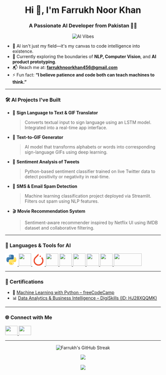 <h1 align="center">Hi 👋, I'm Farrukh Noor Khan</h1>
<h3 align="center">A Passionate AI Developer from Pakistan 🤖🧠</h3>

<p align="center">
  <img src="https://cdn.dribbble.com/users/2131993/screenshots/15639967/media/e9ad5c8d65ff2fd6c25e6fead15d1d65.gif" width="280" alt="AI Vibes" />
</p>

- 🌟 AI isn't just my field—it's my canvas to code intelligence into existence.
- 🧠 Currently exploring the boundaries of **NLP, Computer Vision**, and **AI product prototyping**.
- 📬 Reach me at: **farrukhnoorkhan456@gmail.com**
- ⚡ Fun fact: **“I believe patience and code both can teach machines to think.”**

---

### 🛠️ AI Projects I've Built

- 🧠 **Sign Language to Text & GIF Translator**
  > Converts textual input to sign language using an LSTM model. Integrated into a real-time app interface.

- 🎥 **Text-to-GIF Generator**
  > AI model that transforms alphabets or words into corresponding sign-language GIFs using deep learning.

- 🧾 **Sentiment Analysis of Tweets**
  > Python-based sentiment classifier trained on live Twitter data to detect positivity or negativity in real-time.

- 📧 **SMS & Email Spam Detection**
  > Machine learning classification project deployed via Streamlit. Filters out spam using NLP features.

- 🎬 **Movie Recommendation System**
  > Sentiment-aware recommender inspired by Netflix UI using IMDB dataset and collaborative filtering.

---

### 🧰 Languages & Tools for AI

<p align="left">
  <a href="https://www.python.org/" target="_blank"> <img src="https://raw.githubusercontent.com/devicons/devicon/master/icons/python/python-original.svg" width="40" height="40"/> </a>
  <a href="https://jupyter.org/" target="_blank"> <img src="https://upload.wikimedia.org/wikipedia/commons/3/38/Jupyter_logo.svg" width="40" height="40"/> </a>
  <a href="https://pytorch.org/" target="_blank"> <img src="https://raw.githubusercontent.com/devicons/devicon/master/icons/pytorch/pytorch-original.svg" width="40" height="40"/> </a>
  <a href="https://www.tensorflow.org/" target="_blank"> <img src="https://www.vectorlogo.zone/logos/tensorflow/tensorflow-icon.svg" width="40" height="40"/> </a>
  <a href="https://scikit-learn.org/" target="_blank"> <img src="https://upload.wikimedia.org/wikipedia/commons/0/05/Scikit_learn_logo_small.svg" width="40" height="40"/> </a>
  <a href="https://pandas.pydata.org/" target="_blank"> <img src="https://pandas.pydata.org/static/img/pandas_mark.svg" width="40" height="40"/> </a>
  <a href="https://numpy.org/" target="_blank"> <img src="https://upload.wikimedia.org/wikipedia/commons/3/31/NumPy_logo_2020.svg" width="40" height="40"/> </a>
  <a href="https://opencv.org/" target="_blank"> <img src="https://www.vectorlogo.zone/logos/opencv/opencv-icon.svg" width="40" height="40"/> </a>
  <a href="https://streamlit.io/" target="_blank"> <img src="https://streamlit.io/images/brand/streamlit-logo-secondary-colormark-darktext.svg" width="90" height="40"/> </a>
</p>

---

### 📜 Certifications

- 🧠 [Machine Learning with Python – freeCodeCamp](https://www.freecodecamp.org/certification/fcc759680e0-5642-41c5-9ef8-9da0ec59afef/machine-learning-with-python-v7)
- 📊 [Data Analytics & Business Intelligence – DigiSkills (ID: HJ28XQQMK)](https://digiskills.pk/images/verify/VerifyCertificate_DSTP2.0-BATCH-02.jpg)

---

### 🌐 Connect with Me

<p align="left">
  <a href="https://linkedin.com/in/farrukhkhan-f12" target="blank">
    <img src="https://raw.githubusercontent.com/rahuldkjain/github-profile-readme-generator/master/src/images/icons/Social/linked-in-alt.svg" height="30" width="40" />
  </a>
  <a href="https://www.youtube.com/@iam.farrukh" target="blank">
    <img src="https://raw.githubusercontent.com/rahuldkjain/github-profile-readme-generator/master/src/images/icons/Social/youtube.svg" height="30" width="40" />
  </a>
</p>

---

<p align="center">
  <img src="https://github-readme-streak-stats.herokuapp.com/?user=engr-farrukh-khan" alt="Farrukh's GitHub Streak" />
</p>
<p align="center">
  <img src="https://github-readme-stats.vercel.app/api?username=engr-farrukh-khan&show_icons=true&theme=radical" />
</p>
<p align="center">
  <img src="https://github-readme-stats.vercel.app/api/top-langs/?username=engr-farrukh-khan&layout=compact&theme=radical" />
</p>

